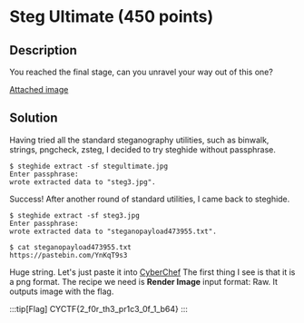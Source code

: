 # Steg Ultimate (450 points)

## Description

You reached the final stage, can you unravel your way out of this one?

[Attached image](resources/stegultimate.jpg)

## Solution

Having tried all the standard steganography utilities, such as binwalk, strings, pngcheck, zsteg, I decided to try steghide without passphrase.

```shell
$ steghide extract -sf stegultimate.jpg
Enter passphrase:
wrote extracted data to "steg3.jpg".
```

Success! After another round of standard utilities, I came back to steghide.

```shell
$ steghide extract -sf steg3.jpg
Enter passphrase:
wrote extracted data to "steganopayload473955.txt".
```

```shell
$ cat steganopayload473955.txt
https://pastebin.com/YnKqT9s3
```

Huge string. Let's just paste it into [CyberChef](http://icyberchef.com/)
The first thing I see is that it is a png format. The recipe we need is **Render Image** input format: Raw. It outputs image with the flag.

:::tip[Flag]
CYCTF\{2_f0r_th3_pr1c3_0f_1_b64}
:::
